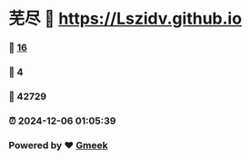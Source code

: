 # 芜尽 :link: https://Lszidv.github.io 
### :page_facing_up: [16](https://Lszidv.github.io/tag.html) 
### :speech_balloon: 4 
### :hibiscus: 42729 
### :alarm_clock: 2024-12-06 01:05:39 
### Powered by :heart: [Gmeek](https://github.com/Meekdai/Gmeek)
